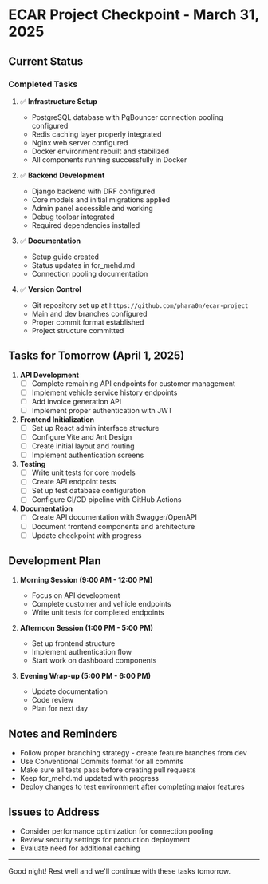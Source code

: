 # ECAR Project Checkpoint - March 31, 2025

## Current Status

### Completed Tasks

1. ✅ **Infrastructure Setup**
   - PostgreSQL database with PgBouncer connection pooling configured
   - Redis caching layer properly integrated
   - Nginx web server configured
   - Docker environment rebuilt and stabilized
   - All components running successfully in Docker

2. ✅ **Backend Development**
   - Django backend with DRF configured
   - Core models and initial migrations applied
   - Admin panel accessible and working
   - Debug toolbar integrated
   - Required dependencies installed

3. ✅ **Documentation**
   - Setup guide created
   - Status updates in for_mehd.md
   - Connection pooling documentation

4. ✅ **Version Control**
   - Git repository set up at `https://github.com/phara0n/ecar-project`
   - Main and dev branches configured
   - Proper commit format established
   - Project structure committed

## Tasks for Tomorrow (April 1, 2025)

1. **API Development**
   - [ ] Complete remaining API endpoints for customer management
   - [ ] Implement vehicle service history endpoints
   - [ ] Add invoice generation API
   - [ ] Implement proper authentication with JWT

2. **Frontend Initialization**
   - [ ] Set up React admin interface structure
   - [ ] Configure Vite and Ant Design
   - [ ] Create initial layout and routing
   - [ ] Implement authentication screens

3. **Testing**
   - [ ] Write unit tests for core models
   - [ ] Create API endpoint tests
   - [ ] Set up test database configuration
   - [ ] Configure CI/CD pipeline with GitHub Actions

4. **Documentation**
   - [ ] Create API documentation with Swagger/OpenAPI
   - [ ] Document frontend components and architecture
   - [ ] Update checkpoint with progress

## Development Plan

1. **Morning Session (9:00 AM - 12:00 PM)**
   - Focus on API development
   - Complete customer and vehicle endpoints
   - Write unit tests for completed endpoints

2. **Afternoon Session (1:00 PM - 5:00 PM)**
   - Set up frontend structure
   - Implement authentication flow
   - Start work on dashboard components

3. **Evening Wrap-up (5:00 PM - 6:00 PM)**
   - Update documentation
   - Code review
   - Plan for next day

## Notes and Reminders

- Follow proper branching strategy - create feature branches from dev
- Use Conventional Commits format for all commits
- Make sure all tests pass before creating pull requests
- Keep for_mehd.md updated with progress
- Deploy changes to test environment after completing major features

## Issues to Address

- Consider performance optimization for connection pooling
- Review security settings for production deployment
- Evaluate need for additional caching

---

Good night! Rest well and we'll continue with these tasks tomorrow. 